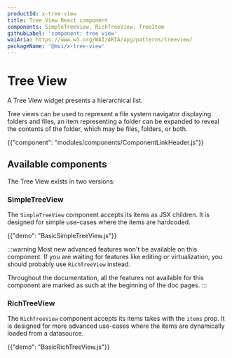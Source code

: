 ```yaml
---
productId: x-tree-view
title: Tree View React component
components: SimpleTreeView, RichTreeView, TreeItem
githubLabel: 'component: tree view'
waiAria: https://www.w3.org/WAI/ARIA/apg/patterns/treeview/
packageName: '@mui/x-tree-view'
---
```


# Tree View

<p class="description">A Tree View widget presents a hierarchical list.</p>

Tree views can be used to represent a file system navigator displaying folders and files, an item representing a folder can be expanded to reveal the contents of the folder, which may be files, folders, or both.

{{"component": "modules/components/ComponentLinkHeader.js"}}

## Available components

The Tree View exists in two versions:

### SimpleTreeView

The `SimpleTreeView` component accepts its items as JSX children.
It is designed for simple use-cases where the items are hardcoded.

{{"demo": "BasicSimpleTreeView.js"}}

:::warning
Most new advanced features won't be available on this component.
If you are waiting for features like editing or virtualization, you should probably use `RichTreeView` instead.

Throughout the documentation, all the features not available for this component are marked as such at the beginning of the doc pages.
:::

### RichTreeView

The `RichTreeView` component accepts its items takes with the `items` prop.
It is designed for more advanced use-cases where the items are dynamically loaded from a datasource.

{{"demo": "BasicRichTreeView.js"}}
